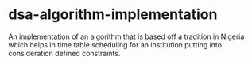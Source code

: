 # dsa-algorithm-implementation
An implementation of an algorithm that is based off a tradition in Nigeria which helps in time table scheduling for an institution putting into consideration defined constraints.

